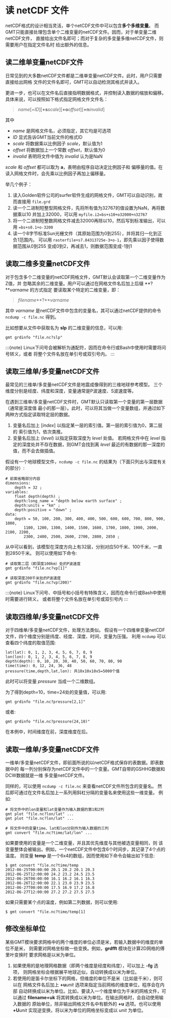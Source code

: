# 读 netCDF 文件

netCDF格式的设计相当灵活，单个netCDF文件中可以包含**多个多维变量**。
而GMT只能直接处理包含单个二维变量的netCDF文件。因而，对于单变量二维netCDF文件，
直接给出文件名即可；而对于复杂的多变量多维netCDF文件，则需要用户在指定文件名时
给出额外的信息。

## 读二维单变量netCDF文件

日常见到的大多数netCDF文件都是二维单变量netCDF文件。此时，用户只需要直接给出网格
文件的文件名即可，GMT可以自动检测其格式并读入。

更进一步，也可以在文件名后直接指明数据格式，并控制读入数据的缩放和偏移。
具体来说，可以按照如下格式指定网格文件文件名：

> *name*\[=*ID*\]\[**+s***scale*\]\[**+o***offset*\]\[**+n***invalid*\]

其中

- *name* 是网格文件名，必须指定，其它均是可选项
- *ID* 显式告诉GMT当前文件的格式ID
- *scale* 将数据乘以比例因子 *scale*，默认值为1
- *offset* 将数据加上一个常数 *offset*，默认值为0
- *invalid* 表明将文件中值为 *invalid* 认为是NaN

*scale* 和 *offset* 都可以取为 **a**，表明由程序自动决定比例因子和
偏移量的值。在读入网格文件时，会先乘以比例因子再加上偏移量。

举几个例子：

1. 读入Golden软件公司的surfer软件生成的网格文件，GMT可以自动识别，故而直接用 `file.grd`
2. 读一个二进制短整型网格文件，先将所有值为32767的值设置为NaN，再将数据乘以10
   并加上32000，可以用 `myfile.i2=bs+s10+o32000+n32767`
3. 将一个二进制短整数网格文件减去32000再除以10，然后写到标准输出，可以用 `=bs+s0.1+o-3200`
4. 读一个8字节标准Sun光栅文件（其原始范围为0到255），并将其归一化到正负1范围内，
   可以用 `rasterfile+s7.84313725e-3+o-1`，即先乘以因子使得数据范围从0到255
   变成0到2，再减去1，则数据范围变成-1到1

## 读取二维多变量netCDF文件

对于包含多个二维变量的netCDF网格文件，GMT默认会读取第一个二维变量作为Z值，并
忽略其余的二维变量。用户可以通过在网格文件名后加上后缀 **?***varname* 的方式指定
要读取某个特定的二维变量，即：

> *filename***?***varname*

其中 *varname* 是netCDF文件中包含的变量名，其可以通过netCDF提供的命令
`ncdump -c file.nc` 得到。

比如想要从文件中获取名为 **slp** 的二维变量的信息，可以用:

```
gmt grdinfo "file.nc?slp"
```

:::{note}
Linux下问号会被解析为通配符，因而在命令行或Bash中使用时需要将问号转义，或者
将整个文件名放在单引号或双引号内。
:::

## 读取三维单/多变量netCDF文件

最常见的三维单/多变量netCDF文件是地震成像得到的三维地球参考模型。
三个维度分别是经度、纬度和深度，变量通常是P波速度、S波速度等。

在遇到三维单/多变量netCDF文件时，GMT默认只读取第一个变量的第一层数据（通常是深度值
最小的那一层）。此时，可以将其当做一个变量数组，并通过如下两种方式指定读取特定层的数据。

1. 变量名后加上 \[*index*\] 以指定某一层的索引值。第一层的索引值为0，第二层的
   索引值为1，依次类推。
2. 变量名后加上 (*level*) 以指定获取深度为 *level* 处值。
   若网格文件中在 *level* 指定的深度处并不存在数据，则GMT会找到离 *level*
   最近的有数据的那一深度的值，而不会去做插值。

假设有一个地球模型文件，`ncdump -c file.nc` 的结果为（下面只列出与深度有关的部分）:

```
# 前面省略部分内容
dimensions:
    depth = 32 ;
variables:
    float depth(depth) ;
    depth:long_name = "depth below earth surface" ;
    depth:units = "km" ;
    depth:positive = "down" ;
data:
    depth = 50, 100, 200, 300, 400, 400, 500, 600, 600, 700, 800, 900, 1000,
        1100, 1200, 1300, 1400, 1500, 1600, 1700, 1800, 1900, 2000, 2100, 2200,
        2300, 2400, 2500, 2600, 2700, 2800, 2850 ;
```

从中可以看到，该模型在深度方向上有32层，分别对应50千米、100千米，一直到2850千米。
则可以使用如下命令:

```
# 读取第二层（即深度100km）处的P波速度
gmt grdinfo "file.nc?vp[1]"

# 读取深度200千米处的P波速度
gmt grdinfo "file.nc?vp(200)"
```

:::{note}
Linux下问号、中括号和小括号有特殊含义，因而在命令行或Bash中使用时需要进行转义，
或者将整个文件名放在单引号或双引号内
:::

## 读取四维单/多变量netCDF文件

对于四维单/多变量netCDF文件，处理方法类似。
假设有一个四维单变量netCDF文件，四个维度分别是纬度、经度、深度、时间，变量为压强。
利用 `ncdump` 可以查看四个纬度的取值范围:

```
lat(lat): 0, 1, 2, 3, 4, 5, 6, 7, 8, 9
lon(lon): 0, 1, 2, 3, 4, 5, 6, 7, 8, 9
depth(depth): 0, 10, 20, 30, 40, 50, 60, 70, 80, 90
time(time): 0, 12, 24, 36, 48
pressure(time,depth,lat,lon): 共10x10x10x5=5000个值
```

此时可以将变量 *pressure* 当成一个二维数组。

为了得到depth=10，time=24处的变量值，可以用:

```
gmt grdinfo "file.nc?pressure[2,1]"
```

或者:

```
gmt grdinfo "file.nc?pressure(24,10)"
```

在本例中，时间维度在前，深度维度在后。

## 读取一维单/多变量netCDF文件

一维单/多变量netCDF文件，即前面所说的以netCDF格式保存的表数据。即表数据中的
每一列分别保存为netCDF文件中的一个变量。GMT自带的GSHHG数据和DCW数据就是一维
多变量netCDF文件。

同样的，可以使用 `ncdump -c file.nc` 来查看netCDF文件所包含的变量名。
然后即可通过在文件名后加上一系列用斜杠分隔的变量名来使用这些一维变量。
例如:

```
# 将文件中的lon变量和lat变量作为输入数据的第1和2列
gmt plot "file.nc?lon/lat" ...
gmt plot "file.nc?lon/lat" ...

# 将文件中的变量time、lat和lon分别作为输入数据的三列
gmt convert "file.nc?time/lat/lon" ...
```

如果要使用的变量是一个二维变量，并且其优先维度与其他被选变量相同，则
该变量整体会被输出。例如，一个netCDF文件中包含6个时间步，其记录了4个点的温度。
则变量 **temp** 是一个6x4的数组，因而使用如下命令会输出如下信息:

```
$ gmt convert "file.nc?time/temp
2012-06-25T00:00:00 20.1 20.2 20.1 20.3
2012-06-25T12:00:00 24.2 23.2 24.5 23.5
2012-06-26T00:00:00 16.1 16.2 16.1 16.3
2012-06-26T12:00:00 22.1 23.0 23.9 23.5
2012-06-27T00:00:00 17.5 16.9 17.2 16.8
2012-06-27T12:00:00 27.2 27.2 27.5 27.5
```

如果只需要某个点的温度，例如第二列数据，则可以使用:

```
$ gmt convert "file.nc?time/temp[1]
```

## 修改坐标单位

某些GMT模块要求网格中的两个维度的单位必须是米，若输入数据中的维度的单位不是米，
则需要对网格坐标做一些变换。例如，**grdfft** 模块在计算2D网格的傅里叶变换时
要求网格是以米为单位。

1. 如果使用的是地理网格数据（即两个维度是经度和纬度），可以加上 **-fg** 选项，
   则网格坐标会根据展平地球近似，自动转换成以米为单位。
2. 若使用的是笛卡尔坐标下的网格，但维度的单位不是米（比如是千米），则可以在
   网格文件名后加上 **+u***unit* 选项来指定当前网格的维度单位，程序会在内部
   自动转换成以米为单位。比如，要读入一个维度单位为千米的网格文件，可以通过
   **filename+uk** 将其转换成以米为单位。在输出网格时，会自动使用输入数据的
   原始单位，除非输出网格文件名中有额外的 **+u** 选项。也可以使用 **+U***unit*
   实现逆变换，将以米为单位的网格坐标变成以 *unit* 为单位。

